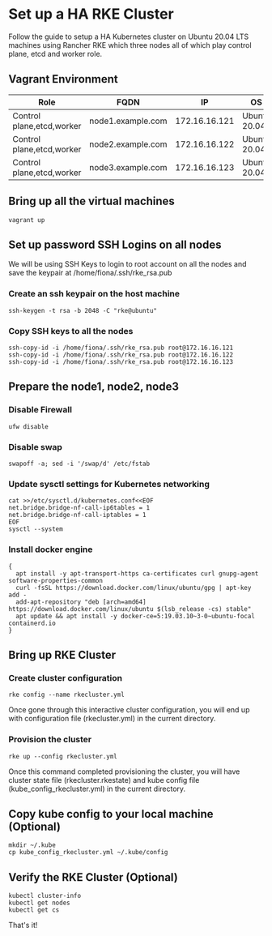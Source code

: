 # Set up a HA RKE Cluster

Follow the guide to setup a HA Kubernetes cluster on Ubuntu 20.04 LTS machines using Rancher RKE which three nodes all of which play control plane, etcd and worker role.


## Vagrant Environment

| Role                      | FQDN              | IP            | OS           | RAM  | CPU  |
| ------------------------- | ----------------- | ------------- | ------------ | ---- | ---- |
| Control plane,etcd,worker | node1.example.com | 172.16.16.121 | Ubuntu 20.04 | 2G   | 2    |
| Control plane,etcd,worker | node2.example.com | 172.16.16.122 | Ubuntu 20.04 | 2G   | 2    |
| Control plane,etcd,worker | node3.example.com | 172.16.16.123 | Ubuntu 20.04 | 2G   | 2    |

## Bring up all the virtual machines

```shell
vagrant up
```

## Set up password SSH Logins on all nodes

We will be using SSH Keys to login to root account on all the nodes and save the keypair at /home/fiona/.ssh/rke_rsa.pub

### Create an ssh keypair on the host machine

```shell
ssh-keygen -t rsa -b 2048 -C "rke@ubuntu"
```

### Copy SSH keys to all the nodes

```shell
ssh-copy-id -i /home/fiona/.ssh/rke_rsa.pub root@172.16.16.121
ssh-copy-id -i /home/fiona/.ssh/rke_rsa.pub root@172.16.16.122
ssh-copy-id -i /home/fiona/.ssh/rke_rsa.pub root@172.16.16.123
```

## Prepare the node1, node2, node3

### Disable Firewall

```shell
ufw disable
```

### Disable swap

```shell
swapoff -a; sed -i '/swap/d' /etc/fstab
```

### Update sysctl settings for Kubernetes networking

```shell
cat >>/etc/sysctl.d/kubernetes.conf<<EOF
net.bridge.bridge-nf-call-ip6tables = 1
net.bridge.bridge-nf-call-iptables = 1
EOF
sysctl --system
```

### Install docker engine

```shell
{
  apt install -y apt-transport-https ca-certificates curl gnupg-agent software-properties-common
  curl -fsSL https://download.docker.com/linux/ubuntu/gpg | apt-key add -
  add-apt-repository "deb [arch=amd64] https://download.docker.com/linux/ubuntu $(lsb_release -cs) stable"
  apt update && apt install -y docker-ce=5:19.03.10~3-0~ubuntu-focal containerd.io
}
```

## Bring up RKE Cluster

### Create cluster configuration

```shell
rke config --name rkecluster.yml 
```

Once gone through this interactive cluster configuration, you will end up with configuration file (rkecluster.yml) in the current directory.

### Provision the cluster

```shell
rke up --config rkecluster.yml
```

Once this command completed provisioning the cluster, you will have cluster state file (rkecluster.rkestate)  and kube config file (kube_config_rkecluster.yml) in the current directory.

## Copy kube config to your local machine (Optional)

```shell
mkdir ~/.kube
cp kube_config_rkecluster.yml ~/.kube/config
```

## Verify the RKE Cluster (Optional)

```shell
kubectl cluster-info
kubectl get nodes
kubectl get cs
```

That's it!
